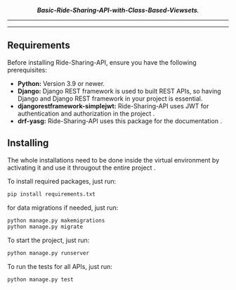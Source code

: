 
<p align="center" markdown=1>
  <i><b>Basic-Ride-Sharing-API-with-Class-Based-Viewsets</b>.</i>
</p>
<hr>
<hr>
<h2>Requirements</h2>
<p>Before installing Ride-Sharing-API, ensure you have the following prerequisites:</p>
<ul>
  <li><b>Python:</b> Version 3.9 or newer.</li>
  <li><b>Django:</b> Django REST framework is used to built REST APIs, so having Django and Django REST framework in your project is essential.</li>
  <li><b>djangorestframework-simplejwt:</b> Ride-Sharing-API uses JWT for authentication and authorization in the project .</li>
  <li><b>drf-yasg:</b> Ride-Sharing-API uses this package for the documentation .</li>
</ul>

<h2>Installing</h2>
<P>The whole installations need to be done inside the virtual environment by activating it and use it througout the entire project .</P>

 To install required packages, just run:
 ```sh
 pip install requirements.txt
 ```
 for data migrations if needed, just run:
 ```sh
 python manage.py makemigrations
 python manage.py migrate
 ```
 To start the project, just run:
 ```sh
 python manage.py runserver
 ```
 To run the tests for all APIs, just run:
 ```sh
 python manage.py test
 ```
